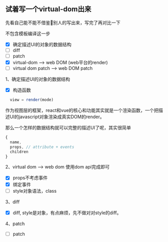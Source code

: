 ## 试着写一个virtual-dom出来

先看自己能不能不借鉴别人的写出来，写完了再对比一下

不包含模板编译这一步

- [x] 确定描述UI的对象的数据结构
- [ ] diff
- [ ] patch
- [x] virtual-dom --> web DOM (web平台的render)
- [ ] virtual dom patch --> web DOM patch

1、确定描述UI的对象的数据结构

- [x] 构造函数

```javascript
  view = render(mode)
```

作为视图层的框架，react和vue的核心和功能其实就是一个渲染函数，一个把描述UI的javascript对象渲染成真实DOM的render。

那么一个怎样的数据结构就可以完整的描述UI了呢，其实很简单

```javascript
{
  name,
  props, // attribute + events
  children
}
```

2、virtual dom --> web dom
使用dom api完成即可

- [x] props不考虑事件
- [X] 绑定事件
- [ ] style对象语法，class

3、diff

- [x] diff, style是对象，有点麻烦，先不做对对style的diff。

4、patch

- [ ] patch